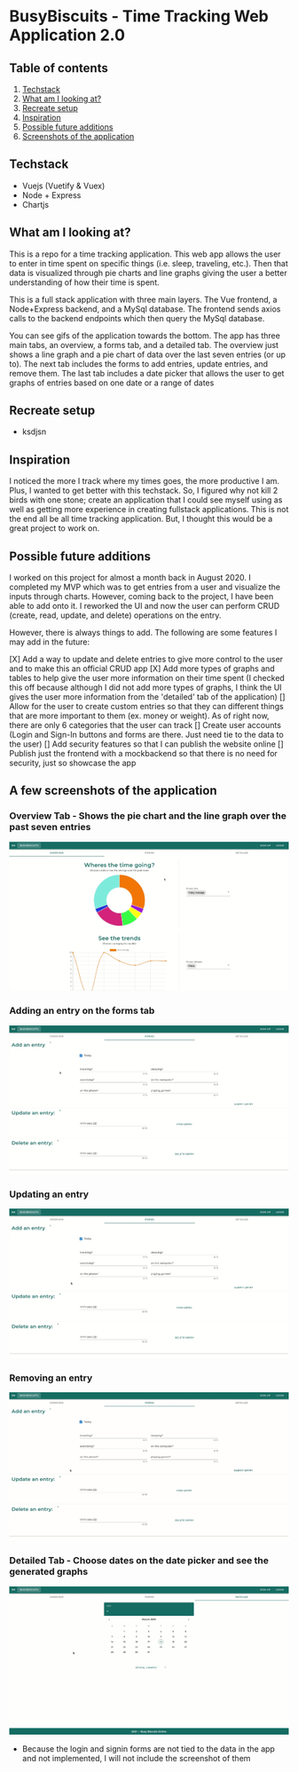 # BusyBiscuits - Time Tracking Web Application 2.0

## Table of contents
1. [Techstack](#stack)
2. [What am I looking at?](#description)
3. [Recreate setup](#setup)
4. [Inspiration](#inspiration)
5. [Possible future additions](#future)
6. [Screenshots of the application](#screenshots)

## Techstack <a name="stack"></a>
- Vuejs (Vuetify & Vuex)
- Node + Express
- Chartjs

## What am I looking at? <a name="description"></a>
This is a repo for a time tracking application. This web app allows the user to enter in time spent on specific things (i.e. sleep, traveling, etc.). Then that data is visualized through pie charts and line graphs giving the user a better understanding of how their time is spent. 

This is a full stack application with three main layers. The Vue frontend, a Node+Express backend, and a MySql database. The frontend sends axios calls to the backend endpoints which then query the MySql database. 

You can see gifs of the application towards the bottom. The app has three main tabs, an overview, a forms tab, and a detailed tab. The overview just shows a line graph and a pie chart of data over the last seven entries (or up to). The next tab includes the forms to add entries, update entries, and remove them. The last tab includes a date picker that allows the user to get graphs of entries based on one date or a range of dates  

## Recreate setup <a name="setup"></a>
- ksdjsn

## Inspiration <a name="inspiration"></a>
I noticed the more I track where my times goes, the more productive I am. Plus, I wanted to get better with this techstack. So, I figured why not kill 2 birds with one stone; create an application that I could see myself using as well as getting more experience in creating fullstack applications. This is not the end all be all time tracking application. But, I thought this would be a great project to work on. 

## Possible future additions <a name="future"></a>
I worked on this project for almost a month back in August 2020. I completed my MVP which was to get entries from a user and visualize the inputs through charts. However, coming back to the project, I have been able to add onto it. I reworked the UI and now the user can perform CRUD (create, read, update, and delete) operations on the entry.

However, there is always things to add. The following are some features I may add in the future: 

[X] Add a way to update and delete entries to give more control to the user and to make this an official CRUD app
[X] Add more types of graphs and tables to help give the user more information on their time spent (I checked this off because although I did not add more types of graphs, I think the UI gives the user more information from the 'detailed' tab of the application)
[] Allow for the user to create custom entries so that they can different things that are more important to them (ex. money or weight). As of right now, there are only 6 categories that the user can track
[] Create user accounts (Login and Sign-In buttons and forms are there. Just need tie to the data to the user)
[] Add security features so that I can publish the website online
[] Publish just the frontend with a mockbackend so that there is no need for security, just so showcase the app

## A few screenshots of the application <a name="screenshots"></a>

### Overview Tab - Shows the pie chart and the line graph over the past seven entries
![1](./gifs/overview.gif)

### Adding an entry on the forms tab
![2](./gifs/forms-add.gif) 

### Updating an entry
![3](./gifs/forms-update.gif) 

### Removing an entry
![4](./gifs/forms-delete.gif) 

### Detailed Tab - Choose dates on the date picker and see the generated graphs
![5](./gifs/detailed.gif) 

- Because the login and signin forms are not tied to the data in the app and not implemented, I will not include the screenshot of them